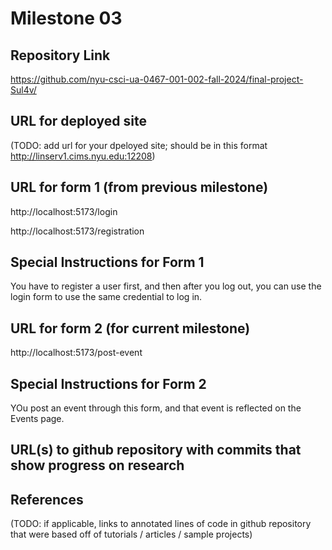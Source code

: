 Milestone 03
===

Repository Link
---
https://github.com/nyu-csci-ua-0467-001-002-fall-2024/final-project-Sul4v/

URL for deployed site 
---
(TODO: add url for your dpeloyed site; should be in this format http://linserv1.cims.nyu.edu:12208)

URL for form 1 (from previous milestone) 
---
http://localhost:5173/login

http://localhost:5173/registration

Special Instructions for Form 1
---
You have to register a user first, and then after you log out, you can use the login form to use the same credential to log in.

URL for form 2 (for current milestone)
---
http://localhost:5173/post-event

Special Instructions for Form 2
---
YOu post an event through this form, and that event is reflected on the Events page.

URL(s) to github repository with commits that show progress on research
--- 


References 
---
(TODO: if applicable, links to annotated lines of code in github repository that were based off of tutorials / articles / sample projects)

